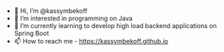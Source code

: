 - 👋 Hi, I’m @kassymbekoff
- 👀 I’m interested in programming on Java
- 🌱 I’m currently learning to develop high load backend applications on Spring Boot
- 📫 How to reach me - https://kassymbekoff.github.io

<!---
kassymbekoff/kassymbekoff is a ✨ special ✨ repository because its `README.md` (this file) appears on your GitHub profile.
You can click the Preview link to take a look at your changes.
--->
